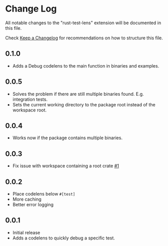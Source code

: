 # Change Log

All notable changes to the "rust-test-lens" extension will be documented in this file.

Check [Keep a Changelog](https://keepachangelog.com/) for recommendations on how to structure this file.

## 0.1.0

- Adds a Debug codelens to the main function in binaries and examples.

## 0.0.5

- Solves the problem if there are still multiple binaries found. E.g. integration tests.
- Sets the current working directory to the package root instead of the workspace root.

## 0.0.4

- Works now if the package contains multiple binaries.

## 0.0.3

- Fix issue with workspace containing a root crate [#1](https://github.com/hdevalke/rust-test-lens/issues/1)

## 0.0.2

- Place codelens below `#[test]`
- More caching
- Better error logging

## 0.0.1

- Initial release
- Adds a codelens to quickly debug a specific test.